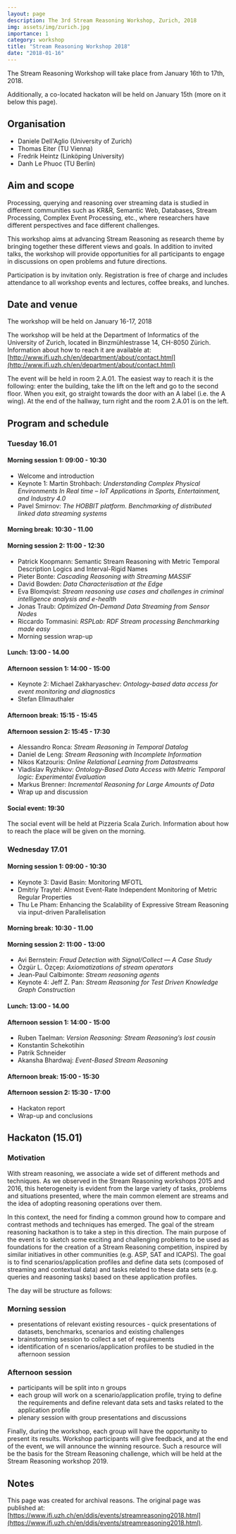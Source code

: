 ```yaml
---
layout: page
description: The 3rd Stream Reasoning Workshop, Zurich, 2018
img: assets/img/zurich.jpg
importance: 1
category: workshop
title: "Stream Reasoning Workshop 2018"
date: "2018-01-16"
---
```


The Stream Reasoning Workshop will take place from January 16th to 17th, 2018.

Additionally, a co-located hackaton will be held on January 15th (more on it below this page).

## Organisation

 * Daniele Dell'Aglio (University of Zurich)
 * Thomas Eiter (TU Vienna)
 * Fredrik Heintz (Linköping University)
 * Danh Le Phuoc (TU Berlin)

## Aim and scope

Processing, querying and reasoning over streaming data is studied in different communities such as KR&R, Semantic Web, Databases, Stream Processing, Complex Event Processing, etc., where researchers have different perspectives and face different challenges.

This workshop aims at advancing Stream Reasoning as research theme by bringing together these different views and goals. In addition to invited talks, the workshop will provide opportunities for all participants to engage in discussions on open problems and future directions.

Participation is by invitation only. Registration is free of charge and includes attendance to all workshop events and lectures, coffee breaks, and lunches.

## Date and venue

The workshop will be held on January 16-17, 2018

The workshop will be held at the Department of Informatics of the University of Zurich, located in Binzmühlestrasse 14, CH-8050 Zürich. Information about how to reach it are available at: [http://www.ifi.uzh.ch/en/department/about/contact.html](http://www.ifi.uzh.ch/en/department/about/contact.html)

The event will be held in room 2.A.01. The easiest way to reach it is the following: enter the building, take the lift on the left and go to the second floor. When you exit, go straight towards the door with an A label (i.e. the A wing). At the end of the hallway, turn right and the room 2.A.01 is on the left.


## Program and schedule

### Tuesday 16.01

#### Morning session 1: 09:00 - 10:30

 * Welcome and introduction
 * Keynote 1: Martin Strohbach: _Understanding Complex Physical Environments In Real time – IoT Applications in Sports, Entertainment, and Industry 4.0_
 * Pavel Smirnov: _The HOBBIT platform. Benchmarking of distributed linked data streaming systems_

#### Morning break: 10:30 - 11.00
#### Morning session 2: 11:00 - 12:30

 * Patrick Koopmann: Semantic Stream Reasoning with Metric Temporal Description Logics and Interval-Rigid Names
 * Pieter Bonte: _Cascading Reasoning with Streaming MASSIF_
 * David Bowden: _Data Characterisation at the Edge_
 * Eva Blomqvist: _Stream reasoning use cases and challenges in criminal intelligence analysis and e-health_
 * Jonas Traub: _Optimized On-Demand Data Streaming from Sensor Nodes_
 * Riccardo Tommasini: _RSPLab: RDF Stream processing Benchmarking made easy_
 * Morning session wrap-up

#### Lunch: 13:00 - 14.00
#### Afternoon session 1: 14:00 - 15:00

 * Keynote 2: Michael Zakharyaschev: _Ontology-based data access for event monitoring and diagnostics_
 * Stefan Ellmauthaler

#### Afternoon break: 15:15 - 15:45
#### Afternoon session 2: 15:45 - 17:30

 * Alessandro Ronca: _Stream Reasoning in Temporal Datalog_
 * Daniel de Leng: _Stream Reasoning with Incomplete Information_
 * Nikos Katzouris: _Online Relational Learning from Datastreams_
 * Vladislav Ryzhikov: _Ontology-Based Data Access with Metric Temporal logic: Experimental Evaluation_
 * Markus Brenner: _Incremental Reasoning for Large Amounts of Data_
 * Wrap up and discussion

#### Social event: 19:30

The social event will be held at Pizzeria Scala Zurich. Information about how to reach the place will be given on the morning.

### Wednesday 17.01
#### Morning session 1: 09:00 - 10:30

 * Keynote 3: David Basin: Monitoring MFOTL
 * Dmitriy Traytel: Almost Event-Rate Independent Monitoring of Metric Regular Properties
 * Thu Le Pham: Enhancing the Scalability of Expressive Stream Reasoning via input-driven Parallelisation

#### Morning break: 10:30 - 11.00
#### Morning session 2: 11:00 - 13:00

 * Avi Bernstein: _Fraud Detection with Signal/Collect — A Case Study_
 * Özgür L. Özçep: _Axiomatizations of stream operators_
 * Jean-Paul Calbimonte: _Stream reasoning agents_
 * Keynote 4: Jeff Z. Pan: _Stream Reasoning for Test Driven Knowledge Graph Construction_

#### Lunch: 13:00 - 14.00
#### Afternoon session 1: 14:00 - 15:00

 * Ruben Taelman: _Version Reasoning: Stream Reasoning’s lost cousin_
 * Konstantin Schekotihin
 * Patrik Schneider
 * Akansha Bhardwaj: _Event-Based Stream Reasoning_

#### Afternoon break: 15:00 - 15:30
#### Afternoon session 2: 15:30 - 17:00

 * Hackaton report
 * Wrap-up and conclusions

## Hackaton (15.01)
### Motivation

With stream reasoning, we associate a wide set of different methods and techniques. As we observed in the Stream Reasoning workshops 2015 and 2016, this heterogeneity is evident from the large variety of tasks, problems and situations presented, where the main common element are streams and the idea of adopting reasoning operations over them.

In this context, the need for finding a common ground how to compare and contrast methods and techniques has emerged. The goal of the stream reasoning hackathon is to take a step in this direction. The main purpose of the event is to sketch some exciting and challenging problems to be used as foundations for the creation of a Stream Reasoning competition, inspired by similar initiatives in other communities (e.g. ASP, SAT and ICAPS). The goal is to find scenarios/application profiles and define data sets (composed of streaming and contextual data) and tasks related to these data sets (e.g. queries and reasoning tasks) based on these application profiles.

The day will be structure as follows:

### Morning session

 * presentations of relevant existing resources - quick presentations of datasets, benchmarks, scenarios and existing challenges
 * brainstorming session to collect a set of requirements
 * identification of n scenarios/application profiles to be studied in the afternoon session

### Afternoon session

 * participants will be split into n groups
 * each group will work on a scenario/application profile, trying to define the requirements and define relevant data sets and tasks related to the application profile
 * plenary session with group presentations and discussions

Finally, during the workshop, each group will have the opportunity to present its results. Workshop participants will give feedback, and at the end of the event, we will announce the winning resource. Such a resource will be the basis for the Stream Reasoning challenge, which will be held at the Stream Reasoning workshop 2019.

## Notes
This page was created for archival reasons. The original page was published at: [https://www.ifi.uzh.ch/en/ddis/events/streamreasoning2018.html](https://www.ifi.uzh.ch/en/ddis/events/streamreasoning2018.html). 